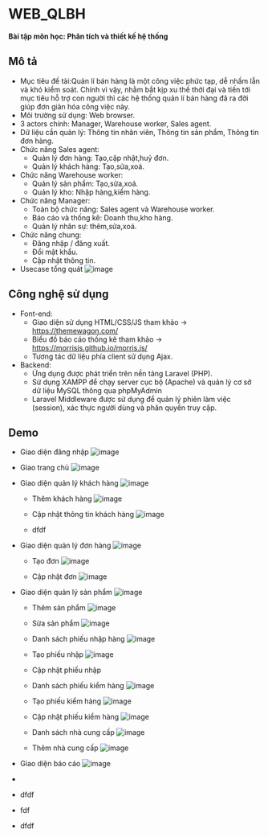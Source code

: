 # WEB_QLBH
**Bài tập môn học: Phân tích và thiết kế hệ thống**
## Mô tả
- Mục tiêu đề tài:Quản lí bán hàng là một công việc phức tạp, dễ nhầm lẫn và khó kiểm soát. Chính vì vậy, nhằm bắt kịp xu thế thời đại và tiến tới mục tiêu hỗ trợ con người thì các hệ thống quản lí bán hàng đã ra đời giúp đơn giản hóa công việc này.
- Môi trường sử dụng: Web browser.
- 3 actors chính: Manager, Warehouse worker, Sales agent.
- Dữ liệu cần quản lý: Thông tin nhân viên, Thông tin sản phẩm, Thông tin đơn hàng.
- Chức năng Sales agent:
  - Quản lý đơn hàng: Tạo,cập nhật,huỷ đơn.
  - Quản lý khách hàng: Tạo,sửa,xoá.
- Chức năng Warehouse worker:
  - Quản lý sản phẩm: Tạo,sửa,xoá.
  - Quản lý kho: Nhập hàng,kiểm hàng.
- Chức năng Manager:
  - Toàn bộ chức năng: Sales agent và Warehouse worker.
  - Báo cáo và thống kê: Doanh thu,kho hàng.
  - Quản lý nhân sự: thêm,sửa,xoá.
- Chức năng chung:
  - Đăng nhập / đăng xuất.
  - Đổi mật khẩu.
  - Cập nhật thông tin.
 - Usecase tổng quát
![image](https://github.com/user-attachments/assets/b476483e-0468-4589-9e12-c43e80ae4ee4)

 ## Công nghệ sử dụng
 - Font-end:
   - Giao diện sử dụng HTML/CSS/JS tham khảo -> https://themewagon.com/
   - Biểu đồ báo cáo thống kê tham khảo -> https://morrisjs.github.io/morris.js/
   - Tương tác dữ liệu phía client sử dụng Ajax.
 - Backend:
   - Ứng dụng được phát triển trên nền tảng Laravel (PHP).
   - Sử dụng XAMPP để chạy server cục bộ (Apache) và quản lý cơ sở dữ liệu MySQL thông qua phpMyAdmin
   - Laravel Middleware được sử dụng để quản lý phiên làm việc (session), xác thực người dùng và phân quyền truy cập.
 ## Demo
 - Giao diện đăng nhập
![image](https://github.com/user-attachments/assets/9cdc8c12-5a8c-486d-aab6-5f310957cc33)

 - Giao trang chủ
![image](https://github.com/user-attachments/assets/55faac7d-fd1d-4ea3-a8b8-fcd280d89ece)
 - Giao diện quản lý khách hàng
![image](https://github.com/user-attachments/assets/58d752c1-51c8-4db3-bebc-1a6ae58f5464)
   - Thêm khách hàng
     ![image](https://github.com/user-attachments/assets/bf134e24-7349-416e-9509-31a47bdfe57c)

   - Cập nhật thông tin khách hàng
     ![image](https://github.com/user-attachments/assets/ddb3b349-e10e-4a9e-b2b1-6cdb8a75b2e5)

   - dfdf
 - Giao diện quản lý đơn hàng
![image](https://github.com/user-attachments/assets/99c013c4-404a-409f-a164-3746a854f7cd)
   - Tạo đơn
  ![image](https://github.com/user-attachments/assets/030bac90-0b2b-4370-aff5-04e056488bc9)

   - Cập nhật đơn
  ![image](https://github.com/user-attachments/assets/f000c281-35db-4ce7-8882-f41112492284)

 - Giao diện quản lý sản phẩm
![image](https://github.com/user-attachments/assets/903e6830-0459-4f76-bab7-465ac9f1b149)

   - Thêm sản phẩm
   ![image](https://github.com/user-attachments/assets/154119f2-04b5-4d70-9c92-7184a2b2d28f)

   - Sửa sản phẩm
   ![image](https://github.com/user-attachments/assets/29c453fb-b04f-425a-adf1-7abffa24e5da)

   - Danh sách phiếu nhập hàng
  ![image](https://github.com/user-attachments/assets/5898b336-a3a8-4ea8-91e1-103ca1b70432)
   - Tạo phiếu nhập
  ![image](https://github.com/user-attachments/assets/4d6c6cb4-f163-4afe-9bf7-2a9c332eaa77)
   - Cập nhật phiếu nhập
  
   - Danh sách phiếu kiểm hàng
   ![image](https://github.com/user-attachments/assets/70855fd0-2e95-4763-8c12-559914cb0197)
   - Tạo phiếu kiểm hàng
  ![image](https://github.com/user-attachments/assets/d3909c88-9485-42e1-a3d2-53204e2f23dd)
   - Cập nhật phiếu kiểm hàng
   ![image](https://github.com/user-attachments/assets/15c6d666-6d40-4602-bcd2-902793d4e8ea)
   - Danh sách nhà cung cấp
   ![image](https://github.com/user-attachments/assets/6496a52e-602c-4a30-90e3-cc22b83e5af0)
   - Thêm nhà cung cấp
   ![image](https://github.com/user-attachments/assets/e44369b4-b719-46b5-817f-39e26a241063)

 - Giao diện báo cáo
    ![image](https://github.com/user-attachments/assets/2944eb25-4a15-48d6-99e9-56c325198a18)

 - 
 - dfdf
 - fdf
 - dfdf
 
